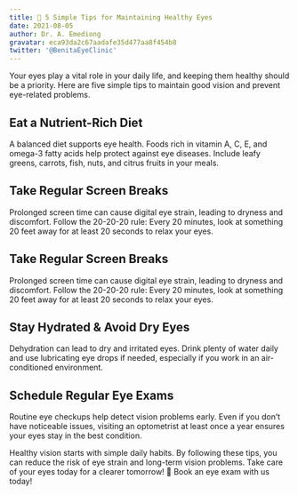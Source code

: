 ```yaml
---
title: 📌 5 Simple Tips for Maintaining Healthy Eyes
date: 2021-08-05
author: Dr. A. Emediong
gravatar: eca93da2c67aadafe35d477aa8f454b8
twitter: '@BenitaEyeClinic'
---
```


Your eyes play a vital role in your daily life, and keeping them healthy should be a priority. Here are five simple tips to maintain good vision and prevent eye-related problems.

<!--more-->

## Eat a Nutrient-Rich Diet

A balanced diet supports eye health. Foods rich in vitamin A, C, E, and omega-3 fatty acids help protect against eye diseases. Include leafy greens, carrots, fish, nuts, and citrus fruits in your meals.

## Take Regular Screen Breaks

Prolonged screen time can cause digital eye strain, leading to dryness and discomfort. Follow the 20-20-20 rule: Every 20 minutes, look at something 20 feet away for at least 20 seconds to relax your eyes.

## Take Regular Screen Breaks

Prolonged screen time can cause digital eye strain, leading to dryness and discomfort. Follow the 20-20-20 rule: Every 20 minutes, look at something 20 feet away for at least 20 seconds to relax your eyes.

## Stay Hydrated & Avoid Dry Eyes

Dehydration can lead to dry and irritated eyes. Drink plenty of water daily and use lubricating eye drops if needed, especially if you work in an air-conditioned environment.

## Schedule Regular Eye Exams

Routine eye checkups help detect vision problems early. Even if you don’t have noticeable issues, visiting an optometrist at least once a year ensures your eyes stay in the best condition.


Healthy vision starts with simple daily habits. By following these tips, you can reduce the risk of eye strain and long-term vision problems. Take care of your eyes today for a clearer tomorrow! 📅 Book an eye exam with us today!
